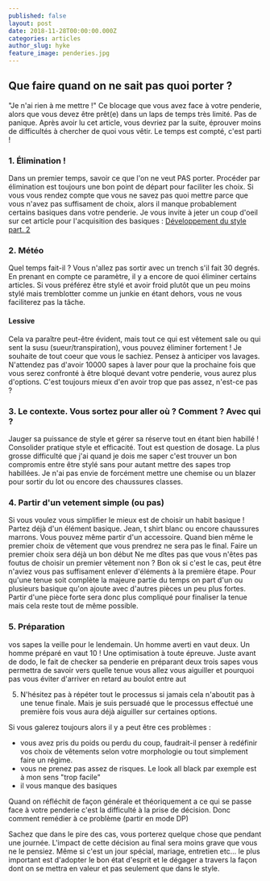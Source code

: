 ```yaml
---
published: false
layout: post
date: 2018-11-28T00:00:00.000Z
categories: articles
author_slug: hyke
feature_image: penderies.jpg
---
```

## Que faire quand on ne sait pas quoi porter ?

"Je n'ai rien à me mettre !" Ce blocage que vous avez face à votre penderie, alors que vous devez être prêt(e) dans un laps de temps très limité. Pas de panique. Après avoir lu cet article, vous devriez par la suite, éprouver moins de difficultés à chercher de quoi vous vêtir. Le temps est compté, c'est parti !

### 1. Élimination !

Dans un premier temps, savoir ce que l'on ne veut PAS porter. Procéder par élimination est toujours une bon point de départ pour faciliter les choix. Si vous vous rendez compte que vous ne savez pas quoi mettre parce que vous n'avez pas suffisament de choix, alors il manque probablement certains basiques dans votre penderie. Je vous invite à jeter un coup d'oeil sur cet article pour l'acquisition des basiques : [Développement du style part. 2](http://www.crevardstyle.com/D%C3%A9veloppement-du-Style-part-2)

### 2. Météo

Quel temps fait-il ? Vous n'allez pas sortir avec un trench s'il fait 30 degrés. En prenant en compte ce paramètre, il y a encore de quoi éliminer certains articles. Si vous préférez être stylé et avoir froid plutôt que un peu moins stylé mais tremblotter comme un junkie en étant dehors, vous ne vous faciliterez pas la tâche.

#### Lessive 

Cela va paraître peut-être évident, mais tout ce qui est vêtement sale ou qui sent la susu (sueur/transpiration), vous pouvez éliminer fortement ! Je souhaite de tout coeur que vous le sachiez. Pensez à anticiper vos lavages. N'attendez pas d'avoir 10000 sapes à laver pour que la prochaine fois que vous serez confronté à être bloqué devant votre penderie, vous aurez plus d'options. C'est toujours mieux d'en avoir trop que pas assez, n'est-ce pas ?

### 3. Le contexte. Vous sortez pour aller où ? Comment ? Avec qui ?

Jauger sa puissance de style et gérer sa réserve tout en étant bien habillé ! Consolider pratique style et efficacité. 
Tout est question de dosage. La plus grosse difficulté que j'ai quand je dois me saper c'est trouver un bon compromis entre être stylé sans pour autant mettre des sapes trop habillées. Je n'ai pas envie de forcément mettre une chemise ou un blazer pour sortir du lot ou encore des chaussures classes.

### 4. Partir d'un vetement simple (ou pas)

Si vous voulez vous simplifier le mieux est de choisir un habit basique ! Partez déjà d'un élément basique. Jean, t shirt blanc ou encore chaussures marrons. Vous pouvez même partir d'un accessoire. Quand bien même le premier choix de vêtement que vous prendrez ne sera pas le final. Faire un premier choix sera déjà un bon début 
Ne me dîtes pas que vous n'êtes pas foutus de choisir un premier vêtement non ? Bon ok si c'est le cas, peut être n'aviez vous pas suffisament enlever d'éléments à la première étape. 
Pour qu'une tenue soit complète la majeure partie du temps on part d'un ou plusieurs basique qu'on ajoute avec d'autres pièces un peu plus fortes. Partir d'une pièce forte sera donc plus compliqué pour finaliser la tenue mais cela reste tout de même possible.

### 5. Préparation

vos sapes la veille pour le lendemain. Un homme averti en vaut deux. Un homme préparé en vaut 10 ! Une optimisation à toute épreuve. Juste avant de dodo, le fait de checker sa penderie en préparant deux trois sapes vous permettra de savoir vers quelle tenue vous allez vous aiguiller et pourquoi pas vous éviter d'arriver en retard au boulot entre aut

5. N'hésitez pas à répéter tout le processus si jamais cela n'aboutit pas à une tenue finale. Mais je suis persuadé que le processus effectué une première fois vous aura déjà aiguiller sur certaines options.

Si vous galerez toujours alors il y a peut être ces problèmes :
- vous avez pris du poids ou perdu du coup, faudrait-il penser à redéfinir vos choix de vêtements selon votre morphologie ou tout simplement faire un régime.
- vous ne prenez pas assez de risques. Le look all black par exemple est à mon sens "trop facile"
- il vous manque des basiques 

Quand on réfléchit de façon générale et théoriquement a ce qui se passe face à votre penderie c'est la difficulté à la prise de décision. Donc comment remédier à ce problème (partir en mode DP)

Sachez que dans le pire des cas, vous porterez quelque chose que pendant une journée. L'impact de cette décision au final sera moins grave que vous ne le pensiez. Même si c'est un jour spécial, mariage, entretien etc... le plus important est d'adopter le bon état d'esprit et le dégager a travers la façon dont on se mettra en valeur et pas seulement que dans le style.
